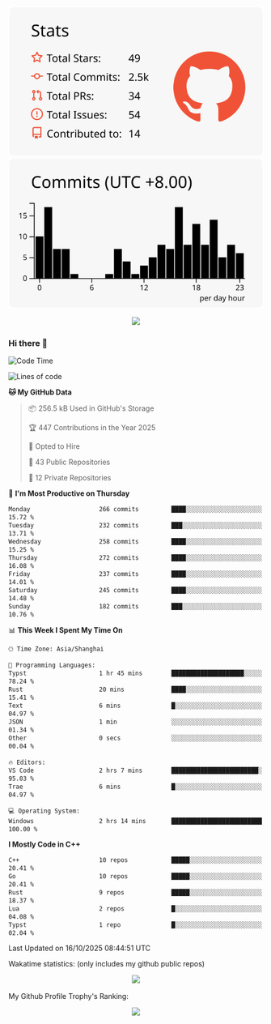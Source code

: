<div align="center">
 
![](https://raw.githubusercontent.com/hycinth22/hycinth22/main/profile-summary-card-output/swift/3-stats.svg) ![](https://raw.githubusercontent.com/hycinth22/hycinth22/main/profile-summary-card-output/swift/4-productive-time.svg)

</div>

<div align="center"> <img src="https://github-readme-streak-stats.herokuapp.com/?user=hycinth22" /> </div>

### Hi there 👋

<!--
this is a ✨ _special_ ✨ repository because its `README.md` (this file) appears on your GitHub profile.

Here are some ideas to get you started:

- 🔭 I’m currently working on ...
- 🌱 I’m currently learning ...
- 👯 I’m looking to collaborate on ...
- 🤔 I’m looking for help with ...
- 💬 Ask me about ...
- 📫 How to reach me: ...
- 😄 Pronouns: ...
- ⚡ Fun fact: ...
-->

<!--START_SECTION:waka-->
![Code Time](http://img.shields.io/badge/Code%20Time-2%2C064%20hrs%2057%20mins-blue)

![Lines of code](https://img.shields.io/badge/From%20Hello%20World%20I%27ve%20Written-1.4%20million%20lines%20of%20code-blue)

**🐱 My GitHub Data** 

> 📦 256.5 kB Used in GitHub's Storage 
 > 
> 🏆 447 Contributions in the Year 2025
 > 
> 💼 Opted to Hire
 > 
> 📜 43 Public Repositories 
 > 
> 🔑 12 Private Repositories 
 > 
📅 **I'm Most Productive on Thursday** 

```text
Monday                   266 commits         ████░░░░░░░░░░░░░░░░░░░░░   15.72 % 
Tuesday                  232 commits         ███░░░░░░░░░░░░░░░░░░░░░░   13.71 % 
Wednesday                258 commits         ████░░░░░░░░░░░░░░░░░░░░░   15.25 % 
Thursday                 272 commits         ████░░░░░░░░░░░░░░░░░░░░░   16.08 % 
Friday                   237 commits         ████░░░░░░░░░░░░░░░░░░░░░   14.01 % 
Saturday                 245 commits         ████░░░░░░░░░░░░░░░░░░░░░   14.48 % 
Sunday                   182 commits         ███░░░░░░░░░░░░░░░░░░░░░░   10.76 % 
```


📊 **This Week I Spent My Time On** 

```text
🕑︎ Time Zone: Asia/Shanghai

💬 Programming Languages: 
Typst                    1 hr 45 mins        ████████████████████░░░░░   78.24 % 
Rust                     20 mins             ████░░░░░░░░░░░░░░░░░░░░░   15.41 % 
Text                     6 mins              █░░░░░░░░░░░░░░░░░░░░░░░░   04.97 % 
JSON                     1 min               ░░░░░░░░░░░░░░░░░░░░░░░░░   01.34 % 
Other                    0 secs              ░░░░░░░░░░░░░░░░░░░░░░░░░   00.04 % 

🔥 Editors: 
VS Code                  2 hrs 7 mins        ████████████████████████░   95.03 % 
Trae                     6 mins              █░░░░░░░░░░░░░░░░░░░░░░░░   04.97 % 

💻 Operating System: 
Windows                  2 hrs 14 mins       █████████████████████████   100.00 % 
```

**I Mostly Code in C++** 

```text
C++                      10 repos            █████░░░░░░░░░░░░░░░░░░░░   20.41 % 
Go                       10 repos            █████░░░░░░░░░░░░░░░░░░░░   20.41 % 
Rust                     9 repos             █████░░░░░░░░░░░░░░░░░░░░   18.37 % 
Lua                      2 repos             █░░░░░░░░░░░░░░░░░░░░░░░░   04.08 % 
Typst                    1 repo              █░░░░░░░░░░░░░░░░░░░░░░░░   02.04 % 
```




 Last Updated on 16/10/2025 08:44:51 UTC
<!--END_SECTION:waka-->

Wakatime statistics: (only includes my github public repos)
<div align="center">

![](https://github-readme-stats.vercel.app/api/top-langs/?username=hycinth22&layout=compact&langs_count=6)

</div>

My Github Profile Trophy's Ranking: 
<div align="center"> <img src="https://github-profile-trophy.vercel.app/?username=hycinth22" /> </div>



